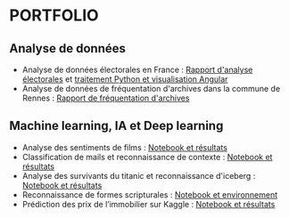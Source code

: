 # PORTFOLIO
## Analyse de données
- Analyse de données électorales en France : [Rapport d'analyse électorales](https://app.powerbi.com/links/Pz85C5f5eD?ctid=27a58b63-8684-40f7-b737-c9a534e65745&pbi_source=linkShare) et [traitement Python et visualisation Angular](https://gitlab.istic.univ-rennes1.fr/wtraloutoure/elections_data_viz_m2_miage)
- Analyse de données de fréquentation d'archives dans la commune de Rennes : [Rapport de fréquentation d'archives](https://app.powerbi.com/links/S5tt-x_hmZ?ctid=27a58b63-8684-40f7-b737-c9a534e65745&pbi_source=linkShare) 
## Machine learning, IA et Deep learning
- Analyse des sentiments de films : [Notebook et résultats](https://github.com/Arambarrix/recommander_system_for_movies.git)
- Classification de mails et reconnaissance de contexte : [Notebook et résultats](https://colab.research.google.com/drive/19-52wZdWzD49YoN30MLCVgNMizvrjbHE?usp=sharing)
- Analyse des survivants du titanic et reconnaissance d'iceberg : [Notebook et résultats](https://github.com/Arambarrix/titanic_project.git)
- Reconnaissance de formes scripturales : [Notebook et environnement](https://github.com/Arambarrix/number_recognition.git)
- Prédiction des prix de l’immobilier sur Kaggle : [Notebook et résultats](https://github.com/Arambarrix/house_price_prediction.git)
